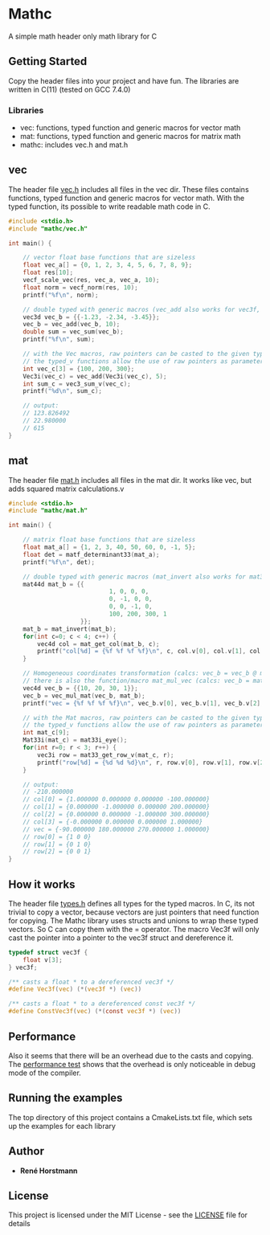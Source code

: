 # Mathc
A simple math header only math library for C

## Getting Started
Copy the header files into your project and have fun.
The libraries are written in C(11) (tested on GCC 7.4.0)

### Libraries
* vec: functions, typed function and generic macros for vector math
* mat: functions, typed function and generic macros for matrix math
* mathc: includes vec.h and mat.h

## vec
The header file [vec.h](include/mathc/vec.h) includes all files in the vec dir.
These files contains functions, typed function and generic macros for vector math.
With the typed function, its possible to write readable math code in C.
```c
#include <stdio.h>
#include "mathc/vec.h"

int main() {

    // vector float base functions that are sizeless
    float vec_a[] = {0, 1, 2, 3, 4, 5, 6, 7, 8, 9};
    float res[10];
    vecf_scale_vec(res, vec_a, vec_a, 10);
    float norm = vecf_norm(res, 10);
    printf("%f\n", norm);

    // double typed with generic macros (vec_add also works for vec3f, vec4i, ...)
    vec3d vec_b = {{-1.23, -2.34, -3.45}};
    vec_b = vec_add(vec_b, 10);
    double sum = vec_sum(vec_b);
    printf("%f\n", sum);

    // with the Vec macros, raw pointers can be casted to the given type.
    // the typed_v functions allow the use of raw pointers as parameters.
    int vec_c[3] = {100, 200, 300};
    Vec3i(vec_c) = vec_add(Vec3i(vec_c), 5);
    int sum_c = vec3_sum_v(vec_c);
    printf("%d\n", sum_c);

    // output:
    // 123.826492
    // 22.980000
    // 615
}
```

## mat
The header file [mat.h](include/mathc/mat.h) includes all files in the mat dir.
It works like vec, but adds squared matrix calculations.v
```c
#include <stdio.h>
#include "mathc/mat.h"

int main() {

    // matrix float base functions that are sizeless
    float mat_a[] = {1, 2, 3, 40, 50, 60, 0, -1, 5};
    float det = matf_determinant33(mat_a);
    printf("%f\n", det);

    // double typed with generic macros (mat_invert also works for mat33f, mat44i, ...)
    mat44d mat_b = {{
                            1, 0, 0, 0,
                            0, -1, 0, 0,
                            0, 0, -1, 0,
                            100, 200, 300, 1
                    }};
    mat_b = mat_invert(mat_b);
    for(int c=0; c < 4; c++) {
        vec4d col = mat_get_col(mat_b, c);
        printf("col[%d] = {%f %f %f %f}\n", c, col.v[0], col.v[1], col.v[2], col.v[3]);
    }

    // Homogeneous coordinates transformation (calcs: vec_b = vec_b @ mat_b)
    // there is also the function/macro mat_mul_vec (calcs: vec_b = mat_b @ vec_b)
    vec4d vec_b = {{10, 20, 30, 1}};
    vec_b = vec_mul_mat(vec_b, mat_b);
    printf("vec = {%f %f %f %f}\n", vec_b.v[0], vec_b.v[1], vec_b.v[2], vec_b.v[3]);

    // with the Mat macros, raw pointers can be casted to the given type.
    // the typed_v functions allow the use of raw pointers as parameters.
    int mat_c[9];
    Mat33i(mat_c) = mat33i_eye();
    for(int r=0; r < 3; r++) {
        vec3i row = mat33_get_row_v(mat_c, r);
        printf("row[%d] = {%d %d %d}\n", r, row.v[0], row.v[1], row.v[2]);
    }

    // output:
    // -210.000000
    // col[0] = {1.000000 0.000000 0.000000 -100.000000}
    // col[1] = {0.000000 -1.000000 0.000000 200.000000}
    // col[2] = {0.000000 0.000000 -1.000000 300.000000}
    // col[3] = {-0.000000 0.000000 0.000000 1.000000}
    // vec = {-90.000000 180.000000 270.000000 1.000000}
    // row[0] = {1 0 0}
    // row[1] = {0 1 0}
    // row[2] = {0 0 1}
}
```

## How it works
The header file [types.h](include/mathc/types.h) defines all types for the typed macros.
In C, its not trivial to copy a vector, because vectors are just pointers that need function for copying.
The Mathc library uses structs and unions to wrap these typed vectors. So C can copy them with the = operator.
The macro Vec3f will only cast the pointer into a pointer to the vec3f struct and dereference it.
```c
typedef struct vec3f {
    float v[3];
} vec3f;

/** casts a float * to a dereferenced vec3f */
#define Vec3f(vec) (*(vec3f *) (vec))

/** casts a float * to a dereferenced const vec3f */
#define ConstVec3f(vec) (*(const vec3f *) (vec))
```

## Performance
Also it seems that there will be an overhead due to the casts and copying. 
The [performance test](examples/performance_test_lib.c) shows that the overhead is only noticeable in debug mode of the compiler.

## Running the examples
The top directory of this project contains a CmakeLists.txt file, which sets up the examples for each library

## Author

* **René Horstmann**

## License

This project is licensed under the MIT License - see the [LICENSE](LICENSE) file for details
